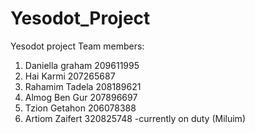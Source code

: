 # Yesodot_Project
Yesodot project
Team members:
1. Daniella graham 209611995
2. Hai Karmi 207265687
3. Rahamim Tadela 208189621
4. Almog Ben Gur 207896697
5. Tzion Getahon 206078388
6. Artiom Zaifert 320825748 -currently on duty (Miluim)
